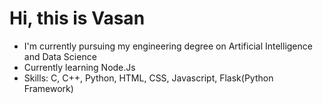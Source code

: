 # Hi, this is Vasan

- I'm currently pursuing my engineering degree on Artificial Intelligence and Data Science
- Currently learning Node.Js
- Skills: C, C++, Python, HTML, CSS, Javascript, Flask(Python Framework) 

